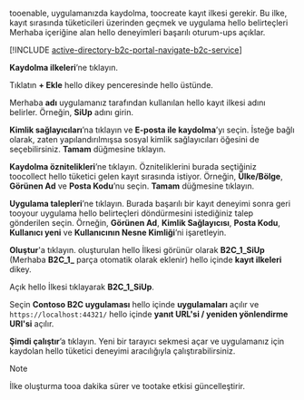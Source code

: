 tooenable, uygulamanızda kaydolma, toocreate kayıt ilkesi gerekir. Bu ilke, kayıt sırasında tüketicileri üzerinden geçmek ve uygulama hello belirteçleri Merhaba içeriğine alan hello deneyimleri başarılı oturum-ups açıklar.

[!INCLUDE [active-directory-b2c-portal-navigate-b2c-service](active-directory-b2c-portal-navigate-b2c-service.md)]

**Kaydolma ilkeleri**’ne tıklayın.

Tıklatın **+ Ekle** hello dikey penceresinde hello üstünde.

Merhaba **adı** uygulamanız tarafından kullanılan hello kayıt ilkesi adını belirler. Örneğin, **SiUp** adını girin.

**Kimlik sağlayıcıları**’na tıklayın ve **E-posta ile kaydolma**’yı seçin. İsteğe bağlı olarak, zaten yapılandırılmışsa sosyal kimlik sağlayıcıları öğesini de seçebilirsiniz. **Tamam** düğmesine tıklayın.

**Kaydolma öznitelikleri**’ne tıklayın. Özniteliklerini burada seçtiğiniz toocollect hello tüketici gelen kayıt sırasında istiyor. Örneğin, **Ülke/Bölge**, **Görünen Ad** ve **Posta Kodu**’nu seçin. **Tamam** düğmesine tıklayın.

**Uygulama talepleri**’ne tıklayın. Burada başarılı bir kayıt deneyimi sonra geri tooyour uygulama hello belirteçleri döndürmesini istediğiniz talep gönderilen seçin. Örneğin, **Görünen Ad**, **Kimlik Sağlayıcısı**, **Posta Kodu**, **Kullanıcı yeni** ve **Kullanıcının Nesne Kimliği**’ni işaretleyin.

**Oluştur**'a tıklayın. oluşturulan hello İlkesi görünür olarak **B2C_1_SiUp** (Merhaba **B2C\_1\_**  parça otomatik olarak eklenir) hello içinde **kayıt ilkeleri** dikey.

Açık hello İlkesi tıklayarak **B2C_1_SiUp**.

Seçin **Contoso B2C uygulaması** hello içinde **uygulamaları** açılır ve `https://localhost:44321/` hello içinde **yanıt URL'si / yeniden yönlendirme URI'si** açılır.

**Şimdi çalıştır**’a tıklayın. Yeni bir tarayıcı sekmesi açar ve uygulamanız için kaydolan hello tüketici deneyimi aracılığıyla çalıştırabilirsiniz.

> [!NOTE]
> İlke oluşturma tooa dakika sürer ve tootake etkisi güncelleştirir.
>